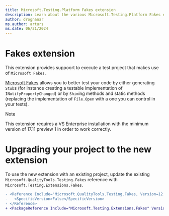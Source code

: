 ```yaml
---
title: Microsoft.Testing.Platform Fakes extension
description: Learn about the various Microsoft.Testing.Platform Fakes extension and how to use it.
author: drognanar
ms.author: arturs
ms.date: 06/21/2024
---
```


# Fakes extension

This extension provides suppoort to execute a test project that makes use of `Microsoft Fakes`.

[Microsoft Fakes](https://learn.microsoft.com/en-us/visualstudio/test/isolating-code-under-test-with-microsoft-fakes) allows you to better test your code by either generating `Stub`s (for instance creating a testable implementation of `INotifyPropertyChanged`) or by `Shim`ing methods and static methods (replacing the implementation of `File.Open` with a one you can control in your tests).

> [!NOTE]
> This extension requires a VS Enterprise installation with the minimum version of 17.11 preview 1 in order to work correctly.

# Upgrading your project to the new extension

To use the new extension with an existing project, update the existing `Microsoft.QualityTools.Testing.Fakes` reference with `Microsoft.Testing.Extensions.Fakes`.

```diff
- <Reference Include="Microsoft.QualityTools.Testing.Fakes, Version=12.0.0.0, Culture=Neutral">
-   <SpecificVersion>False</SpecificVersion>
- </Reference>
+ <PackageReference Include="Microsoft.Testing.Extensions.Fakes" Version="17.11.0-beta.24319.3" />
```

